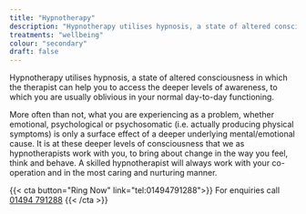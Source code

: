 ```yaml
---
title: "Hypnotherapy"
description: "Hypnotherapy utilises hypnosis, a state of altered consciousness in which the therapist can help you to access the deeper levels of awareness."
treatments: "wellbeing"
colour: "secondary"
draft: false
---
```


Hypnotherapy utilises hypnosis, a state of altered consciousness in which the therapist can help you to access the deeper levels of awareness, to which you are usually oblivious in your normal day-to-day functioning.

More often than not, what you are experiencing as a problem, whether emotional, psychological or psychosomatic (i.e. actually producing physical symptoms) is only a surface effect of a deeper underlying mental/emotional cause. It is at these deeper levels of consciousness that we as hypnotherapists work with you, to bring about change in the way you feel, think and behave. A skilled hypnotherapist will always work with your co-operation and in the most caring and nurturing manner.

{{< cta button="Ring Now" link="tel:01494791288">}}
For enquiries call [01494 791288](tel:01494791288)
{{< /cta >}}